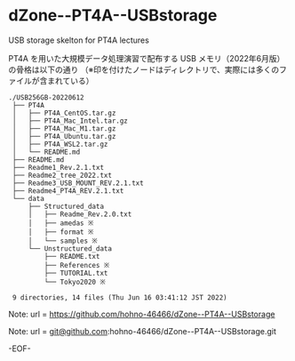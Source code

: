 # dZone--PT4A--USBstorage

USB storage skelton for PT4A lectures

PT4A を用いた大規模データ処理演習で配布する USB メモリ（2022年6月版）の骨格は以下の通り
（※印を付けたノードはディレクトリで、実際には多くのファイルが含まれている）

    ./USB256GB-20220612
     ├── PT4A
     │   ├── PT4A_CentOS.tar.gz
     │   ├── PT4A_Mac_Intel.tar.gz
     │   ├── PT4A_Mac_M1.tar.gz
     │   ├── PT4A_Ubuntu.tar.gz
     │   ├── PT4A_WSL2.tar.gz
     │   └── README.md
     ├── README.md
     ├── Readme1_Rev.2.1.txt
     ├── Readme2_tree_2022.txt
     ├── Readme3_USB_MOUNT_REV.2.1.txt
     ├── Readme4_PT4A_REV.2.1.txt
     └── data
         ├── Structured_data
         │   ├── Readme_Rev.2.0.txt
         │   ├── amedas ※
         │   ├── format ※
         │   └── samples ※
         └── Unstructured_data
             ├── README.txt
             ├── References ※
             ├── TUTORIAL.txt
             └── Tokyo2020 ※
     
     9 directories, 14 files (Thu Jun 16 03:41:12 JST 2022)

Note:	url = https://github.com/hohno-46466/dZone--PT4A--USBstorage

Note:	url = git@github.com:hohno-46466/dZone--PT4A--USBstorage.git

-EOF-

